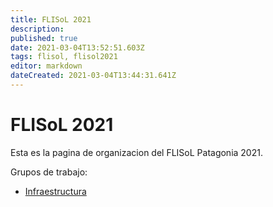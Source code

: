 ```yaml
---
title: FLISoL 2021
description: 
published: true
date: 2021-03-04T13:52:51.603Z
tags: flisol, flisol2021
editor: markdown
dateCreated: 2021-03-04T13:44:31.641Z
---
```


# FLISoL 2021

Esta es la pagina de organizacion del FLISoL Patagonia 2021. 

Grupos de trabajo:

* [Infraestructura](/flisol2021/infra)